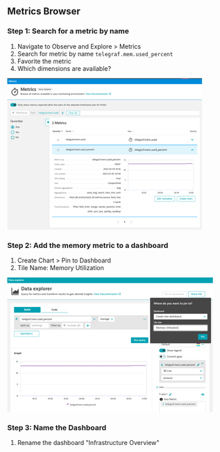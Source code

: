 ## Metrics Browser

### Step 1: Search for a metric by name
1. Navigate to Observe and Explore > Metrics
2. Search for metric by name
`telegraf.mem.used_percent`
3. Favorite the metric
4. Which dimensions are available?

![metricsbrowser](../../../assets/images/metricsbrowser.png)

### Step 2: Add the memory metric to a dashboard
1. Create Chart > Pin to Dashboard
2. Tile Name: Memory Utilization

![pintodash](../../../assets/images/pintodash.png)

### Step 3: Name the Dashboard
1. Rename the dashboard "Infrastructure Overview"

